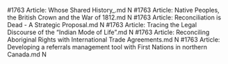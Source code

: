 #1763
Article: Whose Shared History_.md N
#1763
Article: Native Peoples, the British Crown and the War of 1812.md N
#1763
Article: Reconciliation is Dead - A Strategic Proposal.md N
#1763
Article: Tracing the Legal Discourse of the “Indian Mode of Life”.md N
#1763
Article: Reconciling Aboriginal Rights with International Trade Agreements.md N
#1763
Article: Developing a referrals management tool with First Nations in northern Canada.md N
